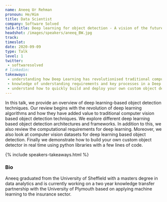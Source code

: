 ```yaml
---
name: Aneeq Ur Rehman
pronoun: He/Him
title: Data Scientist
company: Software Solved
talk-title: Deep learning for object detection - A vision of the future
headshot: /images/speakers/aneeq_BW.jpg
track: 
timeslot: 
date: 2020-09-09
type: Talk
level: 1
twitter:
 - softwaresolved
# linkedin: 
takeaways:
 - understanding how Deep Learning has revolutionised traditional computer vision
 - knowledge of understanding requirements and key processes in a Deep Learning based custom object detection framework
 - understand how to quickly build and deploy your own custom object detector with few lines of codes and some resources for additional help
---
```


<p>In this talk, we provide an overview of deep learning-based object detection techniques. Our review begins with the revolution of deep learning algorithms and how they have added value to traditional computer vision based object detection techniques. We 
explore different deep learning based object detection architectures and frameworks. In addition to this, we also review the computational requirements for deep learning. Moreover, we also look at  computer vision datasets for deep learning based object detection. 
Finally we demonstrate how to build your own custom object detector in real time using python libraries with a few lines of code.</p>

{% include speakers-takeaways.html %}

<h3>Bio</h3>
<p>Aneeq graduated from the University of Sheffield with a masters degree in data analytics and is currently working on a two year 
knowledge transfer partnership with the University of Plymouth based on applying machine learning to the insurance sector.</p>